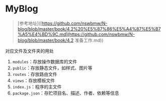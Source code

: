 #  MyBlog

> [参考地址]([https://github.com/nswbmw/N-blog/blob/master/book/4.2%20%E5%87%86%E5%A4%87%E5%B7%A5%E4%BD%9C.md](https://github.com/nswbmw/N-blog/blob/master/book/4.2 准备工作.md))

对应文件及文件夹的用处

1. `modules`：存放操作数据库的文件
2. `public`：存放静态文件，如样式、图片等
3. `routes`：存放路由文件
4. `views`：存放模板文件
5. `index.js`：程序的主文件
6. `package.json`：存贮项目名、描述、作者、依赖等信息